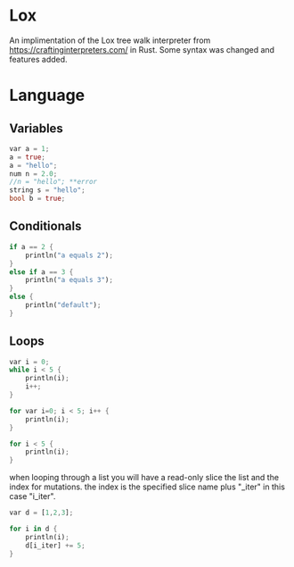 # Lox

An implimentation of the Lox tree walk interpreter from https://craftinginterpreters.com/ in Rust. Some syntax was changed and features added.

# Language

## Variables
```rust
var a = 1;
a = true;
a = "hello";
num n = 2.0;
//n = "hello"; **error
string s = "hello";
bool b = true;
```
## Conditionals
```rust
if a == 2 {
    println("a equals 2");
}
else if a == 3 {
    println("a equals 3");
}
else {
    println("default");
}
```
## Loops
```rust
var i = 0;
while i < 5 {
    println(i);
    i++;
}

for var i=0; i < 5; i++ {
    println(i);
}

for i < 5 {
    println(i);
}
```
when looping through a list you will have a read-only slice the list and the index for mutations. the index is the specified slice name plus "_iter" in this case "i_iter".
```rust 
var d = [1,2,3];

for i in d {
    println(i);
    d[i_iter] += 5;
}
```